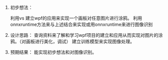 1. 初步想法：
 
   利用vs 建立wpf的应用来实现一个画板对任意图片进行涂鸦。
   利用onnxruntime方法来与上述结合来实现或用onnxruntime来进行图像识别


3. 设计思路：
   查询资料来了解和学习wpf项目的建立和应用从而实现对图片的涂鸦。（对画板进行美化，调试）
   建立训练模型来实现图像处理。


4. 预期结果：
   能实现初步想法和对图像识别。